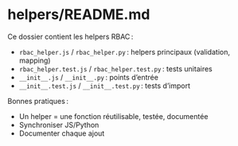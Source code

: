 # helpers/README.md

Ce dossier contient les helpers RBAC :
- `rbac_helper.js` / `rbac_helper.py` : helpers principaux (validation, mapping)
- `rbac_helper.test.js` / `rbac_helper.test.py` : tests unitaires
- `__init__.js` / `__init__.py` : points d’entrée
- `__init__.test.js` / `__init__.test.py` : tests d’import

Bonnes pratiques :
- Un helper = une fonction réutilisable, testée, documentée
- Synchroniser JS/Python
- Documenter chaque ajout

